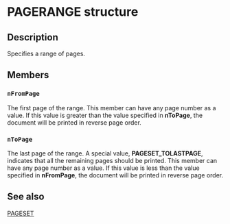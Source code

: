 # PAGERANGE structure

## Description

Specifies a range of pages.

## Members

### `nFromPage`

The first page of the range. This member can have any page number as a value. If this value is greater than the value specified in **nToPage**, the document will be printed in reverse page order.

### `nToPage`

The last page of the range. A special value, **PAGESET_TOLASTPAGE**, indicates that all the remaining pages should be printed. This member can have any page number as a value. If this value is less than the value specified in **nFromPage**, the document will be printed in reverse page order.

## See also

[PAGESET](https://learn.microsoft.com/windows/desktop/api/docobj/ns-docobj-pageset)